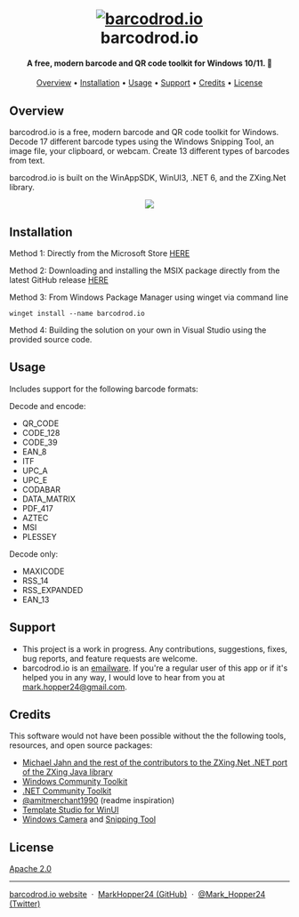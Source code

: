 <h1 align="center">
  <a href="https://www.microsoft.com/store/apps/9PHMXNX36SZZ"><img src="https://raw.githubusercontent.com/MarkHopper24/barcodrod.io/public/Assets/LockScreenLogo.scale-200.png" alt="barcodrod.io"></a><br>
  barcodrod.io
  
</h1>

<h4 align="center">A free, modern barcode and QR code toolkit for Windows 10/11. 🤠</h4>

<p align="center">
  <a href="#overview">Overview</a> •
  <a href="#installation">Installation</a> •
  <a href="#usage">Usage</a> •
  <a href="#support">Support</a> •
  <a href="#credits">Credits</a> •
  <a href="#license">License</a>
</p>


## Overview
barcodrod.io is a free, modern barcode and QR code toolkit for Windows. Decode 17 different barcode types using the Windows Snipping Tool, an image file, your clipboard, or webcam. Create 13 different types of barcodes from text. 

barcodrod.io is built on the WinAppSDK, WinUI3, .NET 6, and the ZXing.Net library.

<p align="center">
<img src = https://github.com/MarkHopper24/barcodrod.io/blob/public/barcodrod.io.gif>
<br>
</p>

## Installation
Method 1: Directly from the Microsoft Store [HERE](https://www.microsoft.com/store/apps/9PHMXNX36SZZ)

Method 2: Downloading and installing the MSIX package directly from the latest GitHub release [HERE](https://github.com/MarkHopper24/barcodrod.io/releases/latest) 

Method 3: From Windows Package Manager using winget via command line
```
winget install --name barcodrod.io
```

Method 4: Building the solution on your own in Visual Studio using the provided source code.

## Usage
Includes support for the following barcode formats:

Decode and encode:
- QR_CODE
- CODE_128
- CODE_39
- EAN_8
- ITF
- UPC_A
- UPC_E
- CODABAR
- DATA_MATRIX
- PDF_417
- AZTEC
- MSI
- PLESSEY

Decode only:
- MAXICODE
- RSS_14
- RSS_EXPANDED
- EAN_13

## Support
- This project is a work in progress. Any contributions, suggestions, fixes, bug reports, and feature requests are welcome.
- barcodrod.io is an [emailware](https://en.wiktionary.org/wiki/emailware). If you're a regular user of this app or if it's helped you in any way, I would love to hear from you at <mark.hopper24@gmail.com>.

## Credits
This software would not have been possible without the the following tools, resources, and open source packages:
- [Michael Jahn and the rest of the contributors to the ZXing.Net .NET port of the ZXing Java library](https://github.com/micjahn/ZXing.Net)
- [Windows Community Toolkit](https://github.com/CommunityToolkit/WindowsCommunityToolkit)
- [.NET Community Toolkit](https://github.com/CommunityToolkit/dotnet)
- [@amitmerchant1990](https://github.com/amitmerchant1990/electron-markdownify#readme) (readme inspiration)
- [Template Studio for WinUI](https://marketplace.visualstudio.com/items?itemName=TemplateStudio.TemplateStudioForWinUICs)
- [Windows Camera](https://apps.microsoft.com/store/detail/windows-camera/9WZDNCRFJBBG?) and [Snipping Tool](https://apps.microsoft.com/store/detail/snipping-tool/9MZ95KL8MR0L)

## License
[Apache 2.0](https://github.com/MarkHopper24/barcodrod.io/blob/public/LICENSE.txt)

---
[barcodrod.io website](https://barcodrod.io) &nbsp;&middot;&nbsp;
[MarkHopper24 (GitHub)](https://github.com/MarkHopper24) &nbsp;&middot;&nbsp;
[@Mark_Hopper24 (Twitter)](https://twitter.com/Mark_Hopper24)

